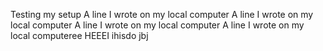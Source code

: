 
Testing my setup
A line I wrote on my local computer
A line I wrote on my local computer
A line I wrote on my local computer
A line I wrote on my local computeree
HEEEI
ihisdo
jbj

